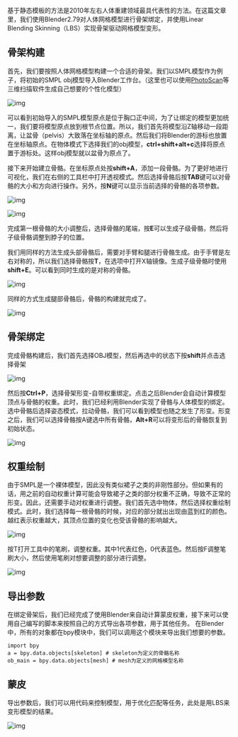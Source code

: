 基于静态模板的方法是2010年左右人体重建领域最具代表性的方法。在这篇文章里，我们使用Blender2.79对人体网格模型进行骨架绑定，并使用Linear Blending Skinning（LBS）实现骨架驱动网格模型变形。

## 骨架构建

首先，我们要按照人体网格模型构建一个合适的骨架。我们以SMPL模型作为例子，将初始的SMPL obj模型导入Blender工作台。（这里也可以使用[PhotoScan](https://www.agisoft.com/)等三维扫描软件生成自己想要的个性化模型）

![img](blender.assets/mesh.png)

可以看到初始导入的SMPL模型原点是位于胸口正中间，为了让绑定的模型更加统一，我们要将模型原点放到根节点位置。所以，我们首先将模型沿Z轴移动一段距离，让盆骨（pelvis）大致落在坐标轴的原点。然后我们将Blender的游标也放置在坐标轴原点。在物体模式下选择我们的obj模型，**ctrl+shift+alt+c**选择将原点置于游标处。这样obj模型就以盆骨为原点了。

接下来开始建立骨骼。在坐标原点处按**shift+A**，添加一段骨骼。为了更好地进行可视化，我们在右侧的工具栏中打开透视模式。然后选择骨骼后按**TAB**键可以对骨骼的大小和方向进行操作。另外，按**N**键可以显示当前选择的骨骼的各项参数。

![img](blender.assets/params.png)

![img](blender.assets/first.png)

完成第一根骨骼的大小调整后，选择骨骼的尾端，按**E**可以生成子级骨骼，然后将子级骨骼调整到脖子的位置。

我们用同样的方法生成头部骨骼后，需要对手臂和腿进行骨骼生成。由于手臂是左右对称的，所以我们选择骨骼按**T**，在选项中打开X轴镜像。生成子级骨骼时使用**shift+E**。可以看到同时生成的是对称的骨骼。

![img](blender.assets/title.png)

同样的方式生成腿部骨骼后，骨骼的构建就完成了。

![img](blender.assets/skeleton.png)

## 骨架绑定

完成骨骼构建后，我们首先选择OBJ模型，然后再选中的状态下按**shift**并点击选择骨架

![img](blender.assets/reg.png)

然后按**Ctrl+P**，选择骨架形变-自带权重绑定。点击之后Blender会自动计算模型顶点与骨骼的权重。此时，我们已经利用Blender实现了骨骼与人体模型的绑定。选中骨骼后选择姿态模式，拉动骨骼，我们可以看到模型也随之发生了形变。形变之后，我们可以选择骨骼按A键选中所有骨骼，**Alt+R**可以将变形后的骨骼恢复到初始状态。

![img](blender.assets/pose1.png)

## 权重绘制

由于SMPL是一个裸体模型，因此没有类似裙子之类的非刚性部分。但如果有的话，用之前的自动权重计算可能会导致裙子之类的部分权重不正确，导致不正常的形变。因此，还需要手动对权重进行调整。我们首先选中物体，然后选择权重绘制模式。此时，我们选择每一根骨骼的时候，对应的部分就出出现由蓝到红的颜色。越红表示权重越大，其顶点位置的变化也受该骨骼的影响越大。

![img](blender.assets/weights.png)

按T打开工具中的笔刷，调整权重。其中1代表红色，0代表蓝色。然后按F调整笔刷大小，然后使用笔刷对想要调整的部分进行调整。

![img](blender.assets/brush.png)

## 导出参数

在绑定骨架后，我们已经完成了使用Blender来自动计算蒙皮权重，接下来可以使用自己编写的脚本来按照自己的方式导出各项参数，用于其他任务。 在Blender中，所有的对象都在bpy模块中，我们可以调用这个模块来导出我们想要的参数。

```
import bpy
a = bpy.data.objects[skeleton] # skeleton为定义的骨骼名称
ob_main = bpy.data.objects[mesh] # mesh为定义的网格模型名称
```

## 蒙皮

导出参数后，我们可以用代码来控制模型，用于优化匹配等任务，此处是用LBS来变形模型的结果。

![img](blender.assets/lbs.png)